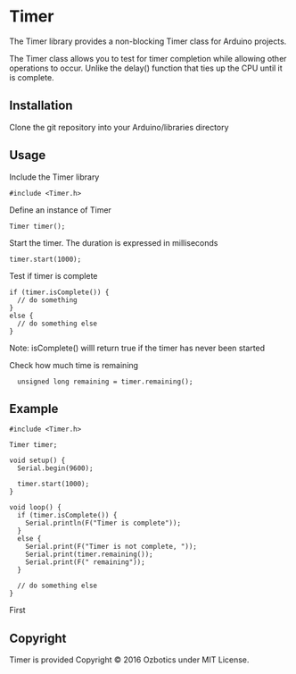 # Timer

The Timer library provides a non-blocking Timer class for Arduino projects.

The Timer class allows you to test for timer completion while allowing other operations to occur. Unlike the delay() function that ties up the CPU until it is complete.


## Installation

Clone the git repository into your Arduino/libraries directory


## Usage

Include the Timer library
```
#include <Timer.h>
```

Define an instance of Timer
```
Timer timer();
```

Start the timer. The duration is expressed in milliseconds
```
timer.start(1000);
```

Test if timer is complete
```
if (timer.isComplete()) {
  // do something
}
else {
  // do something else
}
```

Note: isComplete() willl return true if the timer has never been started

Check how much time is remaining
```
  unsigned long remaining = timer.remaining();
```


## Example
```
#include <Timer.h>

Timer timer;

void setup() {
  Serial.begin(9600);
  
  timer.start(1000);
}

void loop() {
  if (timer.isComplete()) {
    Serial.println(F("Timer is complete"));
  }
  else {
    Serial.print(F("Timer is not complete, "));
    Serial.print(timer.remaining());
    Serial.print(F(" remaining"));
  }
  
  // do something else
}
```


First 
## Copyright

Timer is provided Copyright © 2016 Ozbotics under MIT License.